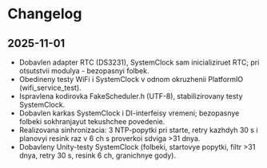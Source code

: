 # Changelog

## 2025-11-01
- Dobavlen adapter RTC (DS3231), SystemClock sam inicializiruet RTC; pri otsutstvii modulya - bezopasnyi folbek.
- Obedineny testy WiFi i SystemClock v odnom okruzhenii PlatformIO (wifi_service_test).
- Ispravlena kodirovka FakeScheduler.h (UTF-8), stabilizirovany testy SystemClock.
- Dobavlen karkas SystemClock i DI-interfeisy vremeni; bezopasnye folbeki sokhranjayut tekushchee povedenie.
- Realizovana sinhronizacia: 3 NTP-popytki pri starte, retry kazhdyh 30 s i planovyi resink raz v 6 ch s proverkoi sdviga >31 dnya.
- Dobavleny Unity-testy SystemClock (folbeki, startovye popytki, filtr >31 dnya, retry 30 s, resink 6 ch, granichnye gody).
